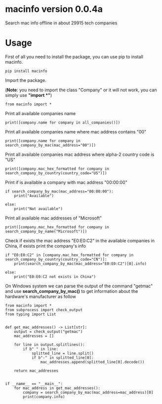 # macinfo version 0.0.4a
Search mac info offline in about 29915 tech companies

# Usage

First of all you need to install the package, you can use pip to install macinfo.

```
pip install macinfo
```

Import the package.

(**Note**: you need to import the class "Company" or it will not work, you can simply use **"import *"**)

```
from macinfo import *
```
Print all available companies name
```
print([company.name for company in all_companies()])
```
Print all available companies name where mac address contains "00"
```
print([company.name for company in search_company_by_mac(mac_address="00")])
```
Print all available companies mac address where alpha-2 country code is "US"
```
print([company.mac_hex_formatted for company in search_company_by_country(country_code="US")])
```
Print if is available a company with mac address "00:00:00"
```
if search_company_by_mac(mac_address="00:00:00"):
    print("Available")

else:
    print("Not available")
```
Print all available mac addresses of "Microsoft" 
```
print([company.mac_hex_formatted for company in search_company_by_name("Microsoft")])
```
Check if exists the mac address "E0:E0:C2" in the available companies in China, if exists print the company's info
```
if "E0:E0:C2" in [company.mac_hex_formatted for company in search_company_by_country(country_code="CN")]:
    print(search_company_by_mac(mac_address="E0:E0:C2")[0].info)

else:
    print("E0:E0:C2 not exists in China")
```
On Windows system we can parse the output of the command "getmac" and use **search_company_by_mac()** to get information about the hardware's manufacturer as follow
```
from macinfo import *
from subprocess import check_output
from typing import List


def get_mac_addresses() -> List[str]:
    output = check_output("getmac")
    mac_addresses = []

    for line in output.splitlines():
        if b" " in line:
            splitted_line = line.split()
            if b"-" in splitted_line[0]:
                mac_addresses.append(splitted_line[0].decode())

    return mac_addresses


if __name__ == "__main__":
    for mac_address in get_mac_addresses():
        company = search_company_by_mac(mac_address=mac_address)[0]
        print(company.info)
```
